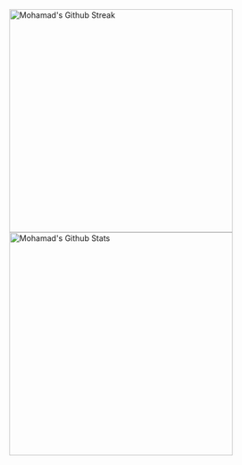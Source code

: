 <img alt="Mohamad's Github Streak" src="https://github-readme-streak-stats.herokuapp.com?user=mamal72&theme=onedark&hide_border=true" width="400">

<img alt="Mohamad's Github Stats" src="https://github-readme-stats.vercel.app/api?username=mamal72&show_icons=true&theme=onedark&hide_border=true" width="400" />
